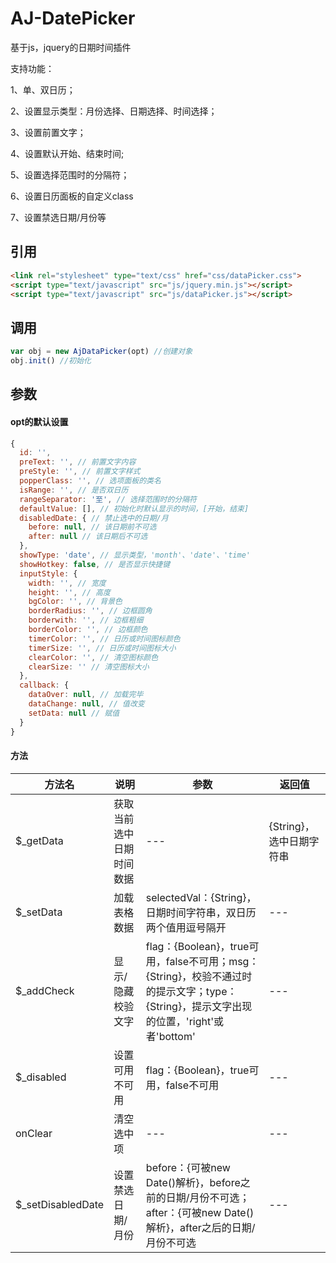 # AJ-DatePicker

基于js，jquery的日期时间插件

支持功能：

  1、单、双日历；

  2、设置显示类型：月份选择、日期选择、时间选择；

  3、设置前置文字；

  4、设置默认开始、结束时间; 
  
  5、设置选择范围时的分隔符；

  6、设置日历面板的自定义class
  
  7、设置禁选日期/月份等


## 引用
```html
<link rel="stylesheet" type="text/css" href="css/dataPicker.css">
<script type="text/javascript" src="js/jquery.min.js"></script>
<script type="text/javascript" src="js/dataPicker.js"></script>
```

## 调用

```JavaScript
var obj = new AjDataPicker(opt) //创建对象
obj.init() //初始化
```

## 参数

#### opt的默认设置

```JavaScript
{
  id: '',
  preText: '', // 前置文字内容
  preStyle: '', // 前置文字样式
  popperClass: '', // 选项面板的类名
  isRange: '', // 是否双日历
  rangeSeparator: '至', // 选择范围时的分隔符
  defaultValue: [], // 初始化时默认显示的时间，[开始，结束]
  disabledDate: { // 禁止选中的日期/月
    before: null, // 该日期前不可选
    after: null // 该日期后不可选
  },
  showType: 'date', // 显示类型，'month'、'date'、'time'
  showHotkey: false, // 是否显示快捷键
  inputStyle: {
    width: '', // 宽度
    height: '', // 高度
    bgColor: '', // 背景色
    borderRadius: '', // 边框圆角
    borderwith: '', // 边框粗细
    borderColor: '', // 边框颜色
    timerColor: '', // 日历或时间图标颜色
    timerSize: '', // 日历或时间图标大小
    clearColor: '', // 清空图标颜色
    clearSize: '' // 清空图标大小
  },
  callback: {
    dataOver: null, // 加载完毕
    dataChange: null, // 值改变
    setData: null // 赋值
  }
}
```

#### 方法

| 方法名 | 说明 | 参数 | 返回值 |
| --- | --- | --- | --- |
|$_getData|获取当前选中日期时间数据|---|{String}，选中日期字符串|
|$_setData|加载表格数据|selectedVal：{String}，日期时间字符串，双日历两个值用逗号隔开|---|
|$_addCheck|显示/隐藏校验文字|flag：{Boolean}，true可用，false不可用；msg：{String}，校验不通过时的提示文字；type：{String}，提示文字出现的位置，'right'或者'bottom'|---|
|$_disabled|设置可用不可用|flag：{Boolean}，true可用，false不可用|---|
|onClear|清空选中项|---|---|
|$_setDisabledDate|设置禁选日期/月份|before：{可被new Date()解析}，before之前的日期/月份不可选；after：{可被new Date()解析}，after之后的日期/月份不可选|---|




